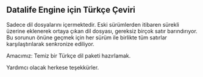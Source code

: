 Datalife Engine için Türkçe Çeviri
----------------

Sadece dil dosyalarını içermektedir. Eski sürümlerden itibaren sürekli üzerine eklenerek ortaya çıkan dil dosyası, gereksiz birçok satır barındırıyor.
Bu sorunun önüne geçmek için her sürüm ile birlikte tüm satırlar karşılaştırılarak senkronize ediliyor.

Amacımız: Temiz bir Türkçe dil paketi hazırlamak.

Yardımcı olacak herkese teşekkürler.
